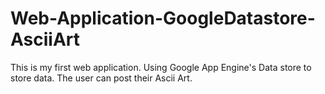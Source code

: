 # Web-Application-GoogleDatastore-AsciiArt
This is my first web application. Using Google App Engine's Data store to store data. The user can post their Ascii Art. 
